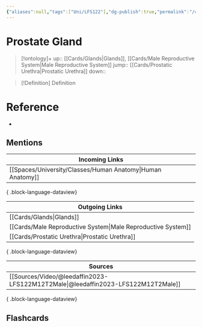 ```yaml
---
{"aliases":null,"tags":["Uni/LFS122"],"dg-publish":true,"permalink":"/cards/prostate-gland/","dgPassFrontmatter":true}
---
```


# Prostate Gland

> [!ontology]+
> up:: [[Cards/Glands\|Glands]], [[Cards/Male Reproductive System\|Male Reproductive System]]
> jump:: [[Cards/Prostatic Urethra\|Prostatic Urethra]]
> down:: 

> [!Definition] Definition

# Reference

- 

## Mentions

| Incoming Links                                                |
| ------------------------------------------------------------- |
| [[Spaces/University/Classes/Human Anatomy\|Human Anatomy]] |

{ .block-language-dataview}

| Outgoing Links                                                  |
| --------------------------------------------------------------- |
| [[Cards/Glands\|Glands]]                                     |
| [[Cards/Male Reproductive System\|Male Reproductive System]] |
| [[Cards/Prostatic Urethra\|Prostatic Urethra]]               |

{ .block-language-dataview}

| Sources                                                                             |
| ----------------------------------------------------------------------------------- |
| [[Sources/Video/@leedaffin2023-LFS122M12T2Male\|@leedaffin2023-LFS122M12T2Male]] |

{ .block-language-dataview}

## Flashcards